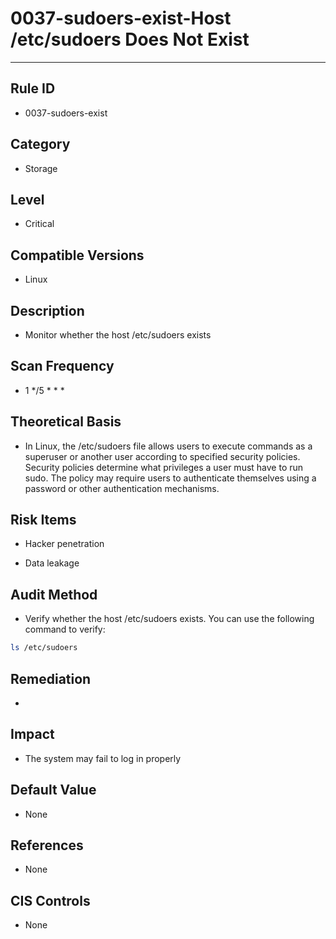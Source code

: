 # 0037-sudoers-exist-Host /etc/sudoers Does Not Exist
---

## Rule ID

- 0037-sudoers-exist


## Category

- Storage


## Level

- Critical


## Compatible Versions


- Linux




## Description


- Monitor whether the host /etc/sudoers exists



## Scan Frequency
- 1 */5 * * *

## Theoretical Basis


- In Linux, the /etc/sudoers file allows users to execute commands as a superuser or another user according to specified security policies. Security policies determine what privileges a user must have to run sudo. The policy may require users to authenticate themselves using a password or other authentication mechanisms.



## Risk Items


- Hacker penetration

- Data leakage



## Audit Method
- Verify whether the host /etc/sudoers exists. You can use the following command to verify:

```bash
ls /etc/sudoers
```



## Remediation
- 


## Impact


- The system may fail to log in properly




## Default Value


- None




## References


- None



## CIS Controls


- None